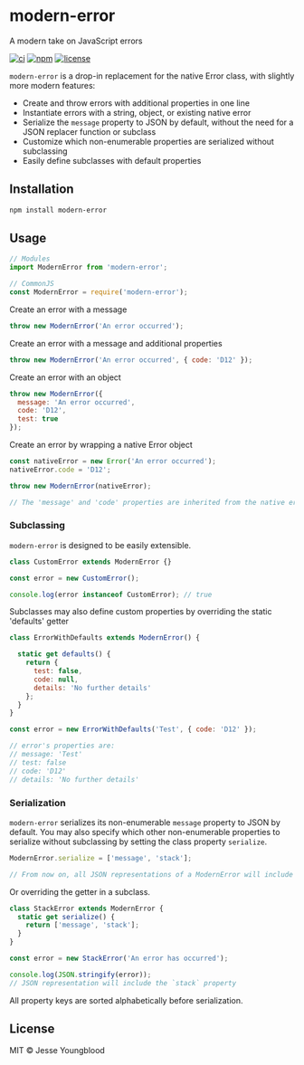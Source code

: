 # modern-error

A modern take on JavaScript errors

[![ci](https://github.com/jessety/modern-error/workflows/ci/badge.svg)](https://github.com/jessety/modern-error/actions)
[![npm](https://img.shields.io/npm/v/modern-error.svg)](https://www.npmjs.com/package/modern-error)
[![license](https://img.shields.io/github/license/jessety/modern-error.svg)](https://github.com/jessety/modern-error/blob/master/LICENSE)

`modern-error` is a drop-in replacement for the native Error class, with slightly more modern features:

- Create and throw errors with additional properties in one line
- Instantiate errors with a string, object, or existing native error
- Serialize the `message` property to JSON by default, without the need for a JSON replacer function or subclass
- Customize which non-enumerable properties are serialized without subclassing
- Easily define subclasses with default properties

## Installation

```bash
npm install modern-error
```

## Usage

```javascript
// Modules
import ModernError from 'modern-error';

// CommonJS
const ModernError = require('modern-error');
```

Create an error with a message

```javascript
throw new ModernError('An error occurred');
```

Create an error with a message and additional properties

```javascript
throw new ModernError('An error occurred', { code: 'D12' });
```

Create an error with an object

```javascript
throw new ModernError({
  message: 'An error occurred',
  code: 'D12',
  test: true
});
```

Create an error by wrapping a native Error object

```javascript
const nativeError = new Error('An error occurred');
nativeError.code = 'D12';

throw new ModernError(nativeError);

// The 'message' and 'code' properties are inherited from the native error object
```

### Subclassing

`modern-error` is designed to be easily extensible.

```javascript
class CustomError extends ModernError {}

const error = new CustomError();

console.log(error instanceof CustomError); // true
```

Subclasses may also define custom properties by overriding the static 'defaults' getter

```javascript
class ErrorWithDefaults extends ModernError() {

  static get defaults() {
    return {
      test: false,
      code: null,
      details: 'No further details'
    };
  }
}

const error = new ErrorWithDefaults('Test', { code: 'D12' });

// error's properties are:
// message: 'Test'
// test: false
// code: 'D12'
// details: 'No further details'
```

### Serialization

`modern-error` serializes its non-enumerable `message` property to JSON by default. You may also specify which other non-enumerable properties to serialize without subclassing by setting the class property `serialize`.

```javascript
ModernError.serialize = ['message', 'stack'];

// From now on, all JSON representations of a ModernError will include the `stack` property
```

Or overriding the getter in a subclass.

```javascript
class StackError extends ModernError {
  static get serialize() {
    return ['message', 'stack'];
  }
}

const error = new StackError('An error has occurred');

console.log(JSON.stringify(error));
// JSON representation will include the `stack` property
```

All property keys are sorted alphabetically before serialization.

## License

MIT © Jesse Youngblood
